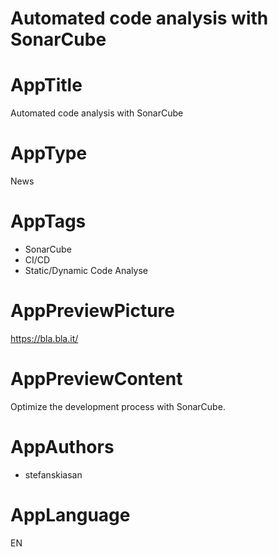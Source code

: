 # Automated code analysis with SonarCube








# AppTitle
Automated code analysis with SonarCube

# AppType
News

# AppTags
- SonarCube
- CI/CD
- Static/Dynamic Code Analyse

# AppPreviewPicture
https://bla.bla.it/

# AppPreviewContent
Optimize the development process with SonarCube.

# AppAuthors
- stefanskiasan

# AppLanguage
EN
